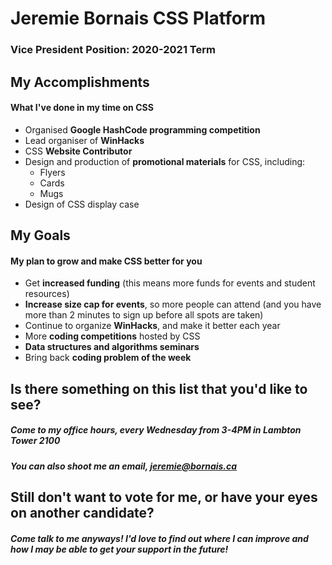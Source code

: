 # Jeremie Bornais CSS Platform
### Vice President Position: 2020-2021 Term


## My Accomplishments
#### What I've done in my time on CSS
* Organised **Google HashCode programming competition**
* Lead organiser of **WinHacks**
* CSS **Website Contributor**
* Design and production of **promotional materials** for CSS, including:
  * Flyers
  * Cards
  * Mugs
* Design of CSS display case


## My Goals
#### My plan to grow and make CSS better for you
* Get **increased funding** (this means more funds for events and student resources)
* **Increase size cap for events**, so more people can attend (and you have more than 2 minutes to sign up before all spots are taken)
* Continue to organize **WinHacks**, and make it better each year
* More **coding competitions** hosted by CSS
* **Data structures and algorithms seminars**
* Bring back **coding problem of the week**


## Is there something on this list that you'd like to see?
##### Come to my office hours, every Wednesday from 3-4PM in Lambton Tower 2100
##### You can also shoot me an email, jeremie@bornais.ca

## Still don't want to vote for me, or have your eyes on another candidate?
##### Come talk to me anyways! I'd love to find out where I can improve and how I may be able to get your support in the future!
